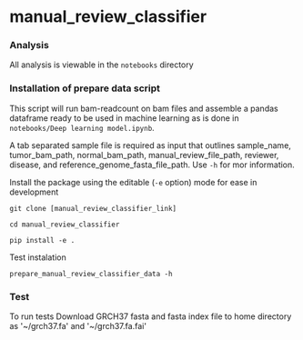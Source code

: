 # manual_review_classifier

### Analysis

All analysis is viewable in the `notebooks` directory

### Installation of prepare data script

This script will run bam-readcount on bam files and assemble a pandas dataframe ready to be 
used in machine learning as is done in `notebooks/Deep learning model.ipynb`.

A tab separated sample file is required as input that outlines sample_name,
tumor_bam_path, normal_bam_path, manual_review_file_path, reviewer, disease,
and reference_genome_fasta_file_path. Use `-h` for mor information.

Install the package using the editable (`-e` option) mode for ease in development

`git clone [manual_review_classifier_link]`

`cd manual_review_classifier`

`pip install -e .`

Test instalation 

`prepare_manual_review_classifier_data -h`

### Test

To run tests Download GRCH37 fasta and fasta index file to home directory as 
'\~/grch37.fa' and '\~/grch37.fa.fai'

